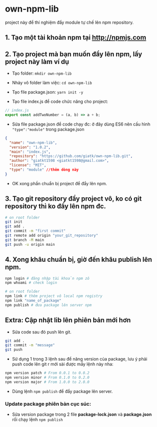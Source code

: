 # own-npm-lib

project này để thí nghiệm đẩy module tự chế lên npm repository.

## 1. Tạo một tài khoản npm tại http://npmjs.com

## 2. Tạo project mà bạn muốn đẩy lên npm, lấy project này làm ví dụ

- Tạo folder: `mkdir own-npm-lib`

- Nhảy vô folder làm việc: `cd own-npm-lib`

- Tạo file package.json: `yarn init -y`

- Tạo file index.js để code chức năng cho project:
```js
// index.js
export const addTwoNumber = (a, b) => a + b;
```

- Sửa file package.json để code chạy đc: ở đây dùng ES6 nên cấu hình `"type":"module"` trong package.json

```json
{
  "name": "own-npm-lib",
  "version": "1.0.2",
  "main": "index.js",
  "repository": "https://github.com/giatk/own-npm-lib.git",
  "author": "giatkt1598 <giatkt1598@gmail.com>",
  "license": "MIT",
  "type": "module" //thêm dòng này
}
```

- OK xong phần chuẩn bị project để đẩy lên npm.

## 3. Tạo git repository đẩy project vô, ko có git repository thì ko đẩy lên npm đc.

```bash
# on root folder
git init
git add .
git commit -m "first commit"
git remote add origin "your_git_repository"
git branch -M main
git push -u origin main
```

## 4. Xong khâu chuẩn bị, giờ đến khâu publish lên npm.

```bash
npm login # đăng nhập tài khoản npm zô
npm whoami # check login
```
```bash
# on root folder
npm link # thêm project vô local npm registry
npm link "name_of_package"
npm publish # đưa package lên server npm
```

## Extra: Cập nhật lib lên phiên bản mới hơn

- Sửa code sau đó push lên git.
```bash
git add .
git commit -m "message"
git push
```

- Sử dụng 1 trong 3 lệnh sau để nâng version của package, lưu ý phải push code lên git r mới sài được mấy lệnh này nha:
```bash
npm version patch # From 0.0.1 to 0.0.2
npm version minor # From 0.1.0 to 0.2.0
npm version major # From 1.0.0 to 2.0.0
```

- Dùng lệnh `npm publish` để đẩy package lên server.

### Update package phiên bản cục súc:

- Sửa version package trong 2 file **package-lock.json** và **package.json** rồi chạy lệnh `npm publish`